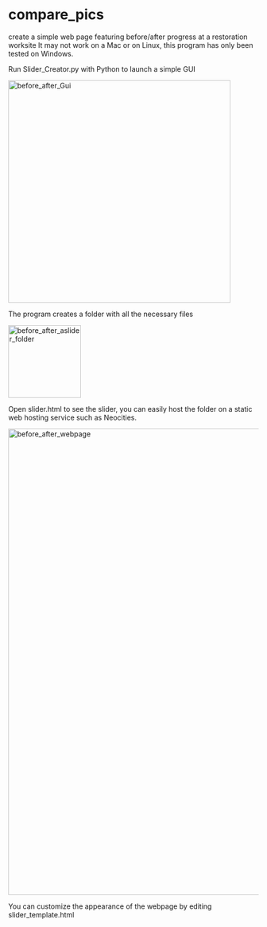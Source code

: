 # compare_pics
create a simple web page featuring before/after progress at a restoration worksite
It may not work on a Mac or on Linux, this program has only been tested on Windows. 

Run Slider_Creator.py with Python to launch a simple GUI

<img width="447" alt="before_after_Gui" src="https://github.com/henry-the-cudweed/compare_pics/assets/88332473/f2d3807d-2de8-4280-b35b-6088863c481e">

The program creates a folder with all the necessary files

<img width="146" alt="before_after_aslider_folder" src="https://github.com/henry-the-cudweed/compare_pics/assets/88332473/ccdbea06-8c52-464e-9e75-3e38f5c8000e">

Open slider.html to see the slider, you can easily host the folder on a static web hosting service such as Neocities.

<img width="937" alt="before_after_webpage" src="https://github.com/henry-the-cudweed/compare_pics/assets/88332473/0426d929-a4c5-460f-8299-4e4ad8360a72">


You can customize the appearance of the webpage by editing slider_template.html
